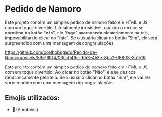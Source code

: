 <h1>Pedido de Namoro</h1>

<p>Este projeto contém um simples pedido de namoro feito em HTML e JS, com um toque divertido. Literalmente irresistível, quando o mouse se aproxima do botão "não", ele "foge" aparecendo aleatoriamente na tela, impossibilitando clicar no "não". Se o usuário clicar no botão "Sim", ele será surpreendido com uma mensagem de congratulações</p>

https://github.com/coelhobugado/Pedido-de-Namoro/assets/56519014/030c049c-f653-453e-8bc2-08803e3a1e19


<p>Este projeto contém um simples pedido de namoro feito em HTML e JS, com um toque divertido. Ao clicar no botão "Não", ele se desloca randomicamente pela tela. Se o usuário clicar no botão "Sim", ele vai ser surpreendido com uma mensagem de congratulações.</p>

<h2>Emojis utilizados:</h2>

<ul>
  <li>🎉 (Parabéns)</li>
</ul>
